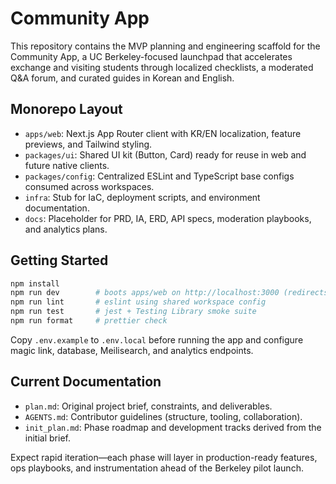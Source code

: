 # Community App

This repository contains the MVP planning and engineering scaffold for the Community App, a UC Berkeley-focused launchpad that accelerates exchange and visiting students through localized checklists, a moderated Q&A forum, and curated guides in Korean and English.

## Monorepo Layout
- `apps/web`: Next.js App Router client with KR/EN localization, feature previews, and Tailwind styling.
- `packages/ui`: Shared UI kit (Button, Card) ready for reuse in web and future native clients.
- `packages/config`: Centralized ESLint and TypeScript base configs consumed across workspaces.
- `infra`: Stub for IaC, deployment scripts, and environment documentation.
- `docs`: Placeholder for PRD, IA, ERD, API specs, moderation playbooks, and analytics plans.

## Getting Started
```bash
npm install
npm run dev        # boots apps/web on http://localhost:3000 (redirects to /ko)
npm run lint       # eslint using shared workspace config
npm run test       # jest + Testing Library smoke suite
npm run format     # prettier check
```
Copy `.env.example` to `.env.local` before running the app and configure magic link, database, Meilisearch, and analytics endpoints.

## Current Documentation
- `plan.md`: Original project brief, constraints, and deliverables.
- `AGENTS.md`: Contributor guidelines (structure, tooling, collaboration).
- `init_plan.md`: Phase roadmap and development tracks derived from the initial brief.

Expect rapid iteration—each phase will layer in production-ready features, ops playbooks, and instrumentation ahead of the Berkeley pilot launch.
